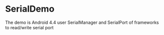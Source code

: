 SerialDemo
==========

The demo is Android 4.4 user SerialManager and SerialPort of frameworks to read/write serial port
